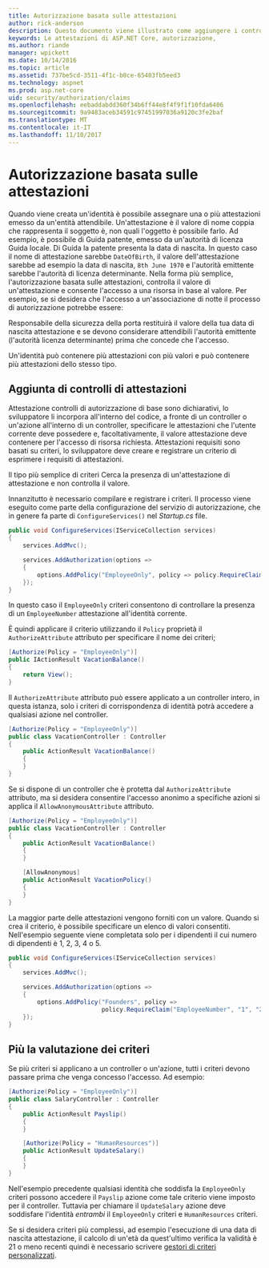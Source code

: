 ```yaml
---
title: Autorizzazione basata sulle attestazioni
author: rick-anderson
description: Questo documento viene illustrato come aggiungere i controlli di attestazioni per l'autorizzazione in un'applicazione ASP.NET Core.
keywords: Le attestazioni di ASP.NET Core, autorizzazione,
ms.author: riande
manager: wpickett
ms.date: 10/14/2016
ms.topic: article
ms.assetid: 737be5cd-3511-4f1c-b0ce-65403fb5eed3
ms.technology: aspnet
ms.prod: asp.net-core
uid: security/authorization/claims
ms.openlocfilehash: eebaddabdd360f34b6ff44e8f4f9f1f10fda6406
ms.sourcegitcommit: 9a9483aceb34591c97451997036a9120c3fe2baf
ms.translationtype: MT
ms.contentlocale: it-IT
ms.lasthandoff: 11/10/2017
---
```

# <a name="claims-based-authorization"></a>Autorizzazione basata sulle attestazioni

<a name="security-authorization-claims-based"></a>

Quando viene creata un'identità è possibile assegnare una o più attestazioni emesso da un'entità attendibile. Un'attestazione è il valore di nome coppia che rappresenta il soggetto è, non quali l'oggetto è possibile farlo. Ad esempio, è possibile di Guida patente, emesso da un'autorità di licenza Guida locale. Di Guida la patente presenta la data di nascita. In questo caso il nome di attestazione sarebbe `DateOfBirth`, il valore dell'attestazione sarebbe ad esempio la data di nascita, `8th June 1970` e l'autorità emittente sarebbe l'autorità di licenza determinante. Nella forma più semplice, l'autorizzazione basata sulle attestazioni, controlla il valore di un'attestazione e consente l'accesso a una risorsa in base al valore. Per esempio, se si desidera che l'accesso a un'associazione di notte il processo di autorizzazione potrebbe essere:

Responsabile della sicurezza della porta restituirà il valore della tua data di nascita attestazione e se devono considerare attendibili l'autorità emittente (l'autorità licenza determinante) prima che concede che l'accesso.

Un'identità può contenere più attestazioni con più valori e può contenere più attestazioni dello stesso tipo.

## <a name="adding-claims-checks"></a>Aggiunta di controlli di attestazioni

Attestazione controlli di autorizzazione di base sono dichiarativi, lo sviluppatore li incorpora all'interno del codice, a fronte di un controller o un'azione all'interno di un controller, specificare le attestazioni che l'utente corrente deve possedere e, facoltativamente, il valore attestazione deve contenere per l'accesso di risorsa richiesta. Attestazioni requisiti sono basati su criteri, lo sviluppatore deve creare e registrare un criterio di esprimere i requisiti di attestazioni.

Il tipo più semplice di criteri Cerca la presenza di un'attestazione di attestazione e non controlla il valore.

Innanzitutto è necessario compilare e registrare i criteri. Il processo viene eseguito come parte della configurazione del servizio di autorizzazione, che in genere fa parte di `ConfigureServices()` nel *Startup.cs* file.

```csharp
public void ConfigureServices(IServiceCollection services)
{
    services.AddMvc();

    services.AddAuthorization(options =>
    {
        options.AddPolicy("EmployeeOnly", policy => policy.RequireClaim("EmployeeNumber"));
    });
}
```

In questo caso il `EmployeeOnly` criteri consentono di controllare la presenza di un `EmployeeNumber` attestazione all'identità corrente.

È quindi applicare il criterio utilizzando il `Policy` proprietà il `AuthorizeAttribute` attributo per specificare il nome dei criteri;

```csharp
[Authorize(Policy = "EmployeeOnly")]
public IActionResult VacationBalance()
{
    return View();
}
```

Il `AuthorizeAttribute` attributo può essere applicato a un controller intero, in questa istanza, solo i criteri di corrispondenza di identità potrà accedere a qualsiasi azione nel controller.

```csharp
[Authorize(Policy = "EmployeeOnly")]
public class VacationController : Controller
{
    public ActionResult VacationBalance()
    {
    }
}
```

Se si dispone di un controller che è protetta dal `AuthorizeAttribute` attributo, ma si desidera consentire l'accesso anonimo a specifiche azioni si applica il `AllowAnonymousAttribute` attributo.

```csharp
[Authorize(Policy = "EmployeeOnly")]
public class VacationController : Controller
{
    public ActionResult VacationBalance()
    {
    }

    [AllowAnonymous]
    public ActionResult VacationPolicy()
    {
    }
}
```

La maggior parte delle attestazioni vengono forniti con un valore. Quando si crea il criterio, è possibile specificare un elenco di valori consentiti. Nell'esempio seguente viene completata solo per i dipendenti il cui numero di dipendenti è 1, 2, 3, 4 o 5.

```csharp
public void ConfigureServices(IServiceCollection services)
{
    services.AddMvc();

    services.AddAuthorization(options =>
    {
        options.AddPolicy("Founders", policy =>
                          policy.RequireClaim("EmployeeNumber", "1", "2", "3", "4", "5"));
    });
}
```

## <a name="multiple-policy-evaluation"></a>Più la valutazione dei criteri

Se più criteri si applicano a un controller o un'azione, tutti i criteri devono passare prima che venga concesso l'accesso. Ad esempio:

```csharp
[Authorize(Policy = "EmployeeOnly")]
public class SalaryController : Controller
{
    public ActionResult Payslip()
    {
    }

    [Authorize(Policy = "HumanResources")]
    public ActionResult UpdateSalary()
    {
    }
}
```

Nell'esempio precedente qualsiasi identità che soddisfa la `EmployeeOnly` criteri possono accedere il `Payslip` azione come tale criterio viene imposto per il controller. Tuttavia per chiamare il `UpdateSalary` azione deve soddisfare l'identità *entrambi* il `EmployeeOnly` criteri e `HumanResources` criteri.

Se si desidera criteri più complessi, ad esempio l'esecuzione di una data di nascita attestazione, il calcolo di un'età da quest'ultimo verifica la validità è 21 o meno recenti quindi è necessario scrivere [gestori di criteri personalizzati](policies.md).
